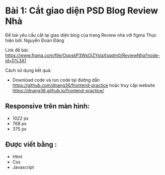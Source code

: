 # Bài 1: Cắt giao diện PSD Blog Review Nhà

Đề bài yêu cầu cắt lại giao diện blog của trang Review nhà với figma Thực hiện bởi: Nguyễn Đoàn Đăng

Link đề bài: https://www.figma.com/file/OqoskP3WsOjZYsIaXsqdm0/ReviewNha?node-id=0%3A1

Cách sử dụng kết quả:
- Download code và run code tại đường dẫn https://github.com/dnang36/frontend-practice hoặc truy cập website https://dnang36.github.io/frontend-practice/
## Responsive trên màn hình:
 - 1022 px
 - 768 px
 - 375 px
## Được viết bằng :
 - Html
 - Css
 - Javascript 
